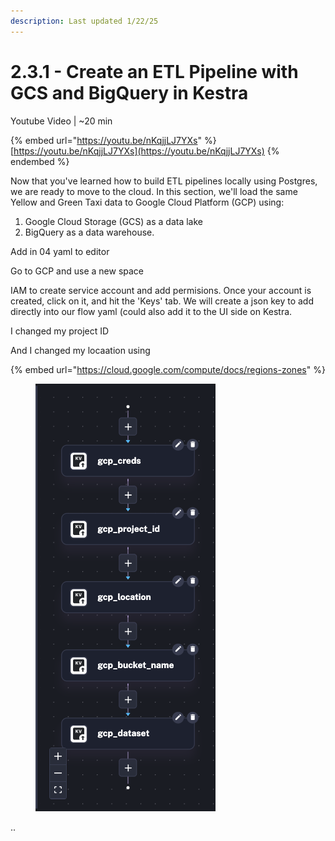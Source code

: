 ```yaml
---
description: Last updated 1/22/25
---
```


# 2.3.1 - Create an ETL Pipeline with GCS and BigQuery in Kestra

Youtube Video | \~20 min

{% embed url="https://youtu.be/nKqjjLJ7YXs" %}
[https://youtu.be/nKqjjLJ7YXs](https://youtu.be/nKqjjLJ7YXs)
{% endembed %}





Now that you've learned how to build ETL pipelines locally using Postgres, we are ready to move to the cloud. In this section, we'll load the same Yellow and Green Taxi data to Google Cloud Platform (GCP) using:

1. Google Cloud Storage (GCS) as a data lake
2. BigQuery as a data warehouse.



Add in 04 yaml to editor

Go to GCP and use a new space

IAM to create service account and add permisions. Once your account is created, click on it, and hit the 'Keys' tab. We will create a json key to add directly into our flow yaml (could also add it to the UI side on Kestra.

I changed my project ID

And I changed my locaation using

{% embed url="https://cloud.google.com/compute/docs/regions-zones" %}

<figure><img src="../../.gitbook/assets/Screen Shot 2025-01-30 at 3.20.11 PM.png" alt=""><figcaption></figcaption></figure>



..



